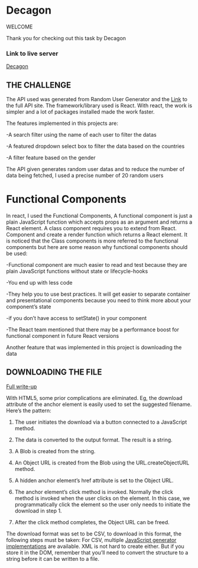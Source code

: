 # Decagon
WELCOME

Thank you for checking out this task by Decagon

### Link to live server
[Decagon](https://xtarachiever.github.io/Raw-Code/index.html)

## THE CHALLENGE
The API used was generated from Random User Generator and the [Link](https://randomuser.me/) to the full API site.
The framework/library used is React. With react, the work is simpler and a lot of packages installed made the work faster.

The features implemented in this projects are:

-A search filter using the name of each user to filter the datas

-A featured dropdown select box to filter the data based on the countries

-A filter feature based on the gender

The API given generates random user datas and to reduce the number of data being fetched, I used a precise number of 20 random users

# Functional Components

In react, I used the Functional Components, A functional component is just a plain JavaScript function which accepts props as an argument and returns a React element. A class component requires you to extend from React. Component and create a render function which returns a React element.
It is noticed that the Class components is more referred to the functional components but here are some reason why functional components should be used:

 -Functional component are much easier to read and test because they are plain JavaScript functions without state or lifecycle-hooks
 
 -You end up with less code
 
 -They help you to use best practices. It will get easier to separate container and presentational components because you need to think more about your component’s state        
 
 -if you don’t have access to setState() in your component
 
 -The React team mentioned that there may be a performance boost for functional component in future React versions
 
 Another feature that was implemented in this project is downloading the data
 
 ## DOWNLOADING THE FILE 
 
 [Full write-up](https://medium.com/javascript-in-plain-english/how-to-create-download-and-upload-files-in-react-apps-80893da4247a)

With HTML5, some prior complications are eliminated. Eg, the download attribute of the anchor element is easily used to set the suggested filename. Here’s the pattern:

1) The user initiates the download via a button connected to a JavaScript method.

2) The data is converted to the output format. The result is a string.

3) A Blob is created from the string.

4) An Object URL is created from the Blob using the URL.createObjectURL method.

5) A hidden anchor element’s href attribute is set to the Object URL.

6) The anchor element’s click method is invoked. Normally the click method is invoked when the user clicks on the element. In this case, we programmatically click the element so the user only needs to initiate the download in step 1.

7) After the click method completes, the Object URL can be freed.

The download format was set to be CSV, to download in this format, the following steps must be taken:
For CSV, multiple [JavaScript generator implementations](https://stackoverflow.com/questions/14964035/how-to-export-javascript-array-info-to-csv-on-client-side) are available. XML is not hard to create either. But if you store it in the DOM, remember that you’ll need to convert the structure to a string before it can be written to a file.
